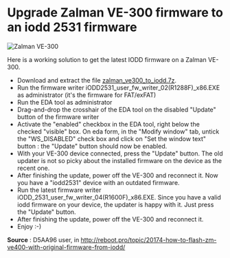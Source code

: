 # Upgrade Zalman VE-300 firmware to an iodd 2531 firmware

![Zalman VE-300](http://www.zalman.com/DataFile/product/ZM-VE300_b_02_ZVx3maKa1jinLqQ6I.jpg)

Here is a working solution to get the latest IODD firmware on a Zalman VE-300.

- Download and extract the file [zalman_ve300_to_iodd.7z](https://github.com/brahimmachkouri/ioddfirmware/raw/master/zalman_ve300_to_iodd.7z).
- Run the firmware writer iODD2531_user_fw_writer_02(R1288F)_x86.EXE as administrator (it's the firmware for FAT/exFAT)
- Run the EDA tool as administrator
- Drag-and-drop the crosshair of the EDA tool on the disabled "Update" button of the firmware writer
- Activate the "enabled" checkbox in the EDA tool, right below the checked "visible" box. On eda  form, in the "Modify window" tab, untick the "WS_DISABLED" check box and click on "Set the window text" button : the "Update" button should now be enabled. 
- With your VE-300 device connected, press the "Update" button. The old updater is not so picky about the installed firmware on the device as the recent one.
- After finishing the update, power off the VE-300 and reconnect it. Now you have a "iodd2531" device with an outdated firmware.
- Run the latest firmware writer iODD_2531_user_fw_writer_04(R1600F)_x86.EXE. Since you have a valid iodd firmware on your device, the updater is happy with it. Just press the "Update" button.
- After finishing the update, power off the VE-300 and reconnect it. 
- Enjoy :-)

**Source** : D5AA96 user, in http://reboot.pro/topic/20174-how-to-flash-zm-ve400-with-original-firmware-from-iodd/
